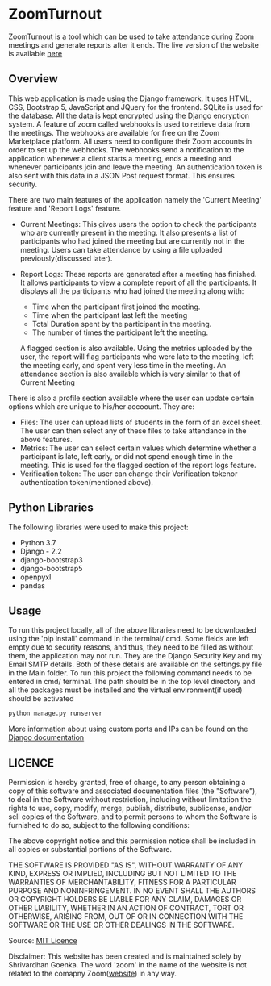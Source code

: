 # ZoomTurnout

ZoomTurnout is a tool which can be used to take attendance during Zoom meetings and generate reports after it ends.
The live version of the website is available [here](https://www.zoomturnout.com)

## Overview

This web application is made using the Django framework. It uses HTML, CSS, Bootstrap 5, JavaScript and JQuery for the frontend. SQLite is used for the database. All the data is kept encrypted using the Django encryption system.
A feature of zoom called webhooks is used to retrieve data from the meetings. The webhooks are available for free on the Zoom Marketplace platform. All users need to configure their Zoom accounts in order to set up the webhooks.
The webhooks send a notification to the application whenever a client starts a meeting, ends a meeting and whenever participants join and leave the meeting. An authentication token is also sent with this data in a JSON Post request format. This ensures security.

There are two main features of the application namely the 'Current Meeting' feature and 'Report Logs' feature. 

* Current Meetings: This gives users the option to check the participants who are currently present in the meeting. It also presents a list of participants who had joined the meeting but are currently not in the meeting.
Users can take attendance by using a file uploaded previously(discussed later).

* Report Logs: These reports are generated after a meeting has finished. It allows participants to view a complete report of all the participants. It displays all the participants who had joined the meeting along with:
  * Time when the participant first joined the meeting.
  * Time when the participant last left the meeting
  * Total Duration spent by the participant in the meeting.
  * The number of times the participant left the meeting.

  A flagged section is also available. Using the metrics uploaded by the user, the report will flag participants who were late to the meeting, left the meeting early, and spent very less time in the meeting.
  An attendance section is also available which is very similar to that of Current Meeting
  
There is also a profile section available where the user can update certain options which are unique to his/her accoount. They are:

* Files: The user can upload lists of students in the form of an excel sheet. The user can then select any of these files to take attendance in the above features.
* Metrics: The user can select certain values which determine whether a participant is late, left early, or did not spend enough time in the meeting. This is used for the flagged section of the report logs feature.
* Verification token: The user can change their Verification tokenor authentication token(mentioned above).

## Python Libraries

The following libraries were used to make this project:
* Python 3.7
* Django - 2.2
* django-bootstrap3
* django-bootstrap5
* openpyxl
* pandas

## Usage

To run this project locally, all of the above libraries need to be downloaded using the 'pip install' command in the terminal/ cmd.
Some fields are left empty due to security reasons, and thus, they need to be filled as without them, the application may not run. They are the Django Security Key and my Email SMTP details. Both of these details are available on the settings.py file in the Main folder.
To run this project the following command needs to be entered in cmd/ terminal. The path should be in the top level directory and all the packages must be installed and the virtual environment(if used) should be activated

```bash 
python manage.py runserver
```
More information about using custom ports and IPs can be found on the [Django documentation](https://docs.djangoproject.com/en/3.2/intro/tutorial01/#the-development-server)

## LICENCE

Permission is hereby granted, free of charge, to any person obtaining a copy of this software and associated documentation files (the "Software"), to deal in the Software without restriction, including without limitation the rights to use, copy, modify, merge, publish, distribute, sublicense, and/or sell copies of the Software, and to permit persons to whom the Software is furnished to do so, subject to the following conditions:

The above copyright notice and this permission notice shall be included in all copies or substantial portions of the Software.

THE SOFTWARE IS PROVIDED "AS IS", WITHOUT WARRANTY OF ANY KIND, EXPRESS OR IMPLIED, INCLUDING BUT NOT LIMITED TO THE WARRANTIES OF MERCHANTABILITY, FITNESS FOR A PARTICULAR PURPOSE AND NONINFRINGEMENT. IN NO EVENT SHALL THE AUTHORS OR COPYRIGHT HOLDERS BE LIABLE FOR ANY CLAIM, DAMAGES OR OTHER LIABILITY, WHETHER IN AN ACTION OF CONTRACT, TORT OR OTHERWISE, ARISING FROM, OUT OF OR IN CONNECTION WITH THE SOFTWARE OR THE USE OR OTHER DEALINGS IN THE SOFTWARE.



Source: [MIT Licence](https://choosealicense.com/licenses/mit/)

Disclaimer: This website has been created and is maintained solely by Shrivardhan Goenka. The word 'zoom' in the name of the website is not related to the comapny Zoom([website](https://www.zoom.us)) in any way. 
